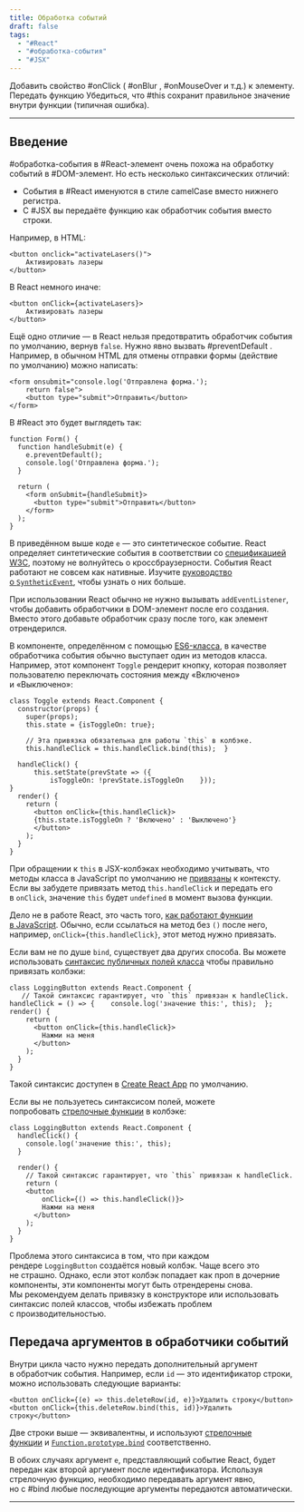 ```yaml
---
title: Обработка событий
draft: false
tags:
  - "#React"
  - "#обработка-события"
  - "#JSX"
---
```

Добавить свойство #onClick ( #onBlur , #onMouseOver и т.д.) к элементу.
Передать функцию
Убедиться, что #this сохранит правильное значение внутри функции (типичная ошибка).

_____
## Введение

#обработка-события в #React-элемент  очень похожа на обработку событий в #DOM-элемент. Но есть несколько синтаксических отличий:
-   События в #React именуются в стиле camelCase вместо нижнего регистра.
-   С #JSX вы передаёте функцию как обработчик события вместо строки.

Например, в HTML:

```JSX
<button onclick="activateLasers()">
	Активировать лазеры
</button>
```

В React немного иначе:

```JSX
<button onClick={activateLasers}>  
	Активировать лазеры
</button>
```

Ещё одно отличие — в React нельзя предотвратить обработчик события по умолчанию, вернув `false`. Нужно явно вызвать #preventDefault . Например, в обычном HTML для отмены отправки формы (действие по умолчанию) можно написать:

```JSX
<form onsubmit="console.log('Отправлена форма.'); 
	return false">
	<button type="submit">Отправить</button>
</form>
```

В #React это будет выглядеть так:

```JSX
function Form() {
  function handleSubmit(e) {
    e.preventDefault();    
    console.log('Отправлена форма.');
  }

  return (
    <form onSubmit={handleSubmit}>
      <button type="submit">Отправить</button>
    </form>
  );
}
```

В приведённом выше коде `e` — это синтетическое событие. React определяет синтетические события в соответствии со [спецификацией W3C](https://www.w3.org/TR/DOM-Level-3-Events/), поэтому не волнуйтесь о кроссбраузерности. События React работают не совсем как нативные. Изучите [руководство о `SyntheticEvent`](https://ru.reactjs.org/docs/events.html), чтобы узнать о них больше.

При использовании React обычно не нужно вызывать `addEventListener`, чтобы добавить обработчики в DOM-элемент после его создания. Вместо этого добавьте обработчик сразу после того, как элемент отрендерился.

В компоненте, определённом с помощью [ES6-класса](https://developer.mozilla.org/ru/docs/Web/JavaScript/Reference/Classes), в качестве обработчика события обычно выступает один из методов класса. Например, этот компонент `Toggle` рендерит кнопку, которая позволяет пользователю переключать состояния между «Включено» и «Выключено»:

```JSX
class Toggle extends React.Component {
  constructor(props) {
    super(props);
    this.state = {isToggleOn: true};

    // Эта привязка обязательна для работы `this` в колбэке.    
    this.handleClick = this.handleClick.bind(this);  }

  handleClick() {    
	  this.setState(prevState => ({      
		  isToggleOn: !prevState.isToggleOn    }));  
}
  render() {
    return (
      <button onClick={this.handleClick}>        
      {this.state.isToggleOn ? 'Включено' : 'Выключено'}
      </button>
    );
  }
}
```

При обращении к `this` в JSX-колбэках необходимо учитывать, что методы класса в JavaScript по умолчанию не [привязаны](https://developer.mozilla.org/ru/docs/Web/JavaScript/Reference/Global_Objects/Function/bind) к контексту. Если вы забудете привязать метод `this.handleClick` и передать его в `onClick`, значение `this` будет `undefined` в момент вызова функции.

Дело не в работе React, это часть того, [как работают функции в JavaScript](https://www.smashingmagazine.com/2014/01/understanding-javascript-function-prototype-bind/). Обычно, если ссылаться на метод без `()` после него, например, `onClick={this.handleClick}`, этот метод нужно привязать.

Если вам не по душе `bind`, существует два других способа. Вы можете использовать [синтаксис публичных полей класса](https://developer.mozilla.org/ru/docs/Web/JavaScript/Reference/Classes/Public_class_fields#%D0%BF%D1%83%D0%B1%D0%BB%D0%B8%D1%87%D0%BD%D1%8B%D0%B5_%D0%BF%D0%BE%D0%BB%D1%8F_%D1%8D%D0%BA%D0%B7%D0%B5%D0%BC%D0%BF%D0%BB%D1%8F%D1%80%D0%B0) чтобы правильно привязать колбэки:

```JSX
class LoggingButton extends React.Component {
   // Такой синтаксис гарантирует, что `this` привязан к handleClick.  handleClick = () => {    console.log('значение this:', this);  };  render() {
    return (
      <button onClick={this.handleClick}>
        Нажми на меня
      </button>
    );
  }
}
```

Такой синтаксис доступен в [Create React App](https://github.com/facebookincubator/create-react-app) по умолчанию.

Если вы не пользуетесь синтаксисом полей, можете попробовать [стрелочные функции](https://developer.mozilla.org/ru/docs/Web/JavaScript/Reference/Functions/Arrow_functions) в колбэке:

```JSX
class LoggingButton extends React.Component {
  handleClick() {
    console.log('значение this:', this);
  }

  render() {
    // Такой синтаксис гарантирует, что `this` привязан к handleClick.    
    return (      
    <button 
	    onClick={() => this.handleClick()}>        
	    Нажми на меня
      </button>
    );
  }
}
```

Проблема этого синтаксиса в том, что при каждом рендере `LoggingButton` создаётся новый колбэк. Чаще всего это не страшно. Однако, если этот колбэк попадает как проп в дочерние компоненты, эти компоненты могут быть отрендерены снова. Мы рекомендуем делать привязку в конструкторе или использовать синтаксис полей классов, чтобы избежать проблем с производительностью.

## Передача аргументов в обработчики событий

Внутри цикла часто нужно передать дополнительный аргумент в обработчик события. Например, если `id` — это идентификатор строки, можно использовать следующие варианты:

```JSX
<button onClick={(e) => this.deleteRow(id, e)}>Удалить строку</button>
<button onClick={this.deleteRow.bind(this, id)}>Удалить строку</button>
```

Две строки выше — эквивалентны, и используют [стрелочные функции](https://developer.mozilla.org/ru/docs/Web/JavaScript/Reference/Functions/Arrow_functions) и [`Function.prototype.bind`](https://developer.mozilla.org/ru/docs/Web/JavaScript/Reference/Global_Objects/Function/bind) соответственно.

В обоих случаях аргумент `e`, представляющий событие React, будет передан как второй аргумент после идентификатора. Используя стрелочную функцию, необходимо передавать аргумент явно, но с #bind любые последующие аргументы передаются автоматически.

___
